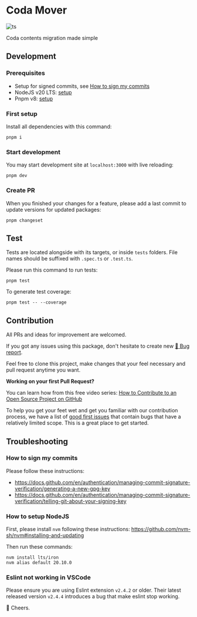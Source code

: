 Coda Mover
=====

![ts](https://badgen.net/badge/-/TypeScript/blue?icon=typescript&label)

Coda contents migration made simple

Development
-----
### Prerequisites
- Setup for signed commits, see [How to sign my commits](#how-to-sign-my-commits)
- NodeJS v20 LTS: [setup](#how-to-setup-nodejs)
- Pnpm v8: [setup](https://pnpm.io/installation)

### First setup

Install all dependencies with this command:
```
pnpm i
```

### Start development

You may start development site at `localhost:3000` with live reloading:

```
pnpm dev
```

### Create PR

When you finished your changes for a feature, please add a last commit to update versions for updated packages:

```
pnpm changeset
```

Test
-----

Tests are located alongside with its targets, or inside `tests` folders. File names should be suffixed with `.spec.ts` or `.test.ts`.

Please run this command to run tests:

```
pnpm test
```

To generate test coverage:

```
pnpm test -- --coverage
```

Contribution
-----

All PRs and ideas for improvement are welcomed. 

If you got any issues using this package, don't hesitate to create new [🐞 Bug report][issues].

Feel free to clone this project, make changes that your feel necessary and pull request anytime you want.

**Working on your first Pull Request?**

You can learn how from this free video series: [How to Contribute to an Open Source Project on GitHub](https://egghead.io/courses/how-to-contribute-to-an-open-source-project-on-github)

To help you get your feet wet and get you familiar with our contribution process, we have a list of [good first issues][good-first] that contain bugs that have a relatively limited scope. This is a great place to get started.

Troubleshooting
-----
### How to sign my commits

Please follow these instructions:
- https://docs.github.com/en/authentication/managing-commit-signature-verification/generating-a-new-gpg-key
- https://docs.github.com/en/authentication/managing-commit-signature-verification/telling-git-about-your-signing-key

### How to setup NodeJS

First, please install `nvm` following these instructions: https://github.com/nvm-sh/nvm#installing-and-updating

Then run these commands:
```
nvm install lts/iron
nvm alias default 20.10.0
```

### Eslint not working in VSCode

Please ensure you are using Eslint extension `v2.4.2` or older. Their latest released version `v2.4.4` introduces a bug that make eslint stop working.

🍻 Cheers.

[issues]: https://github.com/CoderPush/coda-mover/issues
[good-first]: https://github.com/CoderPush/coda-mover/issues?q=is%3Aopen+is%3Aissue+label%3A%22good+first+issue%22
